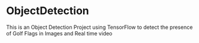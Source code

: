 # ObjectDetection
 This is an Object Detection Project using TensorFlow to detect the presence of Golf Flags in Images and Real time video
